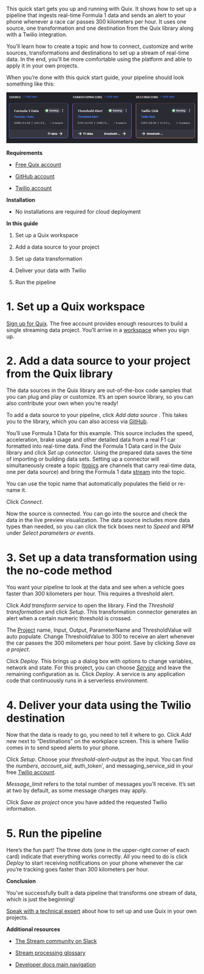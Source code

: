 This quick start gets you up and running with Quix. It shows how to set
up a pipeline that ingests real-time Formula 1 data and sends an alert
to your phone whenever a race car passes 300 kilometers per hour. It
uses one source, one transformation and one destination from the Quix
library along with a Twilio integration.

You’ll learn how to create a topic and how to connect, customize and
write sources, transformations and destinations to set up a stream of
real-time data. In the end, you’ll be more comfortable using the
platform and able to apply it in your own projects.

When you’re done with this quick start guide, your pipeline should look
something like this:

![tutorials/pipeline.png](../images/tutorials/pipeline.png)

**Requirements**

  - [Free Quix account](https://quix.ai/signup/)

  - [GitHub account](https://github.com/)

  - [Twilio account](https://www.twilio.com/)

**Installation**

  - No installations are required for cloud deployment

**In this guide**

1.  Set up a Quix workspace

2.  Add a data source to your project

3.  Set up data transformation

4.  Deliver your data with Twilio

5.  Run the pipeline

# 1\. Set up a Quix workspace

[Sign up for Quix](https://quix.ai/). The free account provides enough
resources to build a single streaming data project. You’ll arrive in a
[workspace](../definitions.md#_workspace) when you sign up.

# 2\. Add a data source to your project from the Quix library

The data sources in the Quix library are out-of-the-box code samples
that you can plug and play or customize. It’s an open source library, so
you can also contribute your own when you’re ready\!

To add a data source to your pipeline, click *Add data source* . This
takes you to the library, which you can also access via
[GitHub](https://github.com/quixai/quix-library).

You’ll use Formula 1 Data for this example. This source includes the
speed, acceleration, brake usage and other detailed data from a real F1
car formatted into real-time data. Find the Formula 1 Data card in the
Quix library and click *Set up connector*. Using the prepared data saves
the time of importing or building data sets. Setting up a connector will
simultaneously create a topic
([topics](../definitions.md#_topics) are channels that carry
real-time data, one per data source) and bring the Formula 1 data
[stream](../definitions.md#_stream) into the topic.

You can use the topic name that automatically populates the field or
re-name it.

Click *Connect*.

Now the source is connected. You can go into the source and check the
data in the live preview visualization. The data source includes more
data types than needed, so you can click the tick boxes next to *Speed*
and *RPM* under *Select parameters or events*.

# 3\. Set up a data transformation using the no-code method

You want your pipeline to look at the data and see when a vehicle goes
faster than 300 kilometers per hour. This requires a threshold alert.

Click *Add transform service* to open the library. Find the *Threshold
transformation* and click *Setup*. This transformation connector
generates an alert when a certain numeric threshold is crossed.

The [Project](../definitions.md#_project) name, Input, Output,
ParameterName and ThresholdValue will auto populate. Change
ThresholdValue to 300 to receive an alert whenever the car passes the
300 milometers per hour point. Save by clicking *Save as a project*.

Click *Deploy*. This brings up a dialog box with options to change
variables, network and state. For this project, you can choose
*[Service](../definitions.md#_service)* and leave the
remaining configuration as is. Click *Deploy*. A service is any
application code that continuously runs in a serverless environment.

# 4\. Deliver your data using the Twilio destination

Now that the data is ready to go, you need to tell it where to go. Click
*Add new* next to “Destinations” on the workplace screen. This is where
Twilio comes in to send speed alerts to your phone.

Click *Setup*. Choose your *threshold-alert-output* as the input. You
can find the *numbers*, *account\_sid*, auth\_token', and
messaging\_service\_sid in your free [Twilio
account](https://www.twilio.com/).

*Message\_limit* refers to the total number of messages you’ll receive.
It’s set at two by default, as some message charges may apply.

Click *Save as project* once you have added the requested Twilio
information.

# 5\. Run the pipeline

Here’s the fun part\! The three dots (one in the upper-right corner of
each card) indicate that everything works correctly. All you need to do
is click *Deploy* to start receiving notifications on your phone
whenever the car you’re tracking goes faster than 300 kilometers per
hour.

**Conclusion**

You’ve successfully built a data pipeline that transforms one stream of
data, which is just the beginning\!

[Speak with a technical
expert](https://calendly.com/mike-quix/quix-demo?) about how to set up
and use Quix in your own projects.

**Additional resources**

  - [The Stream community on Slack](https://quix.ai/slack-invite)

  - [Stream processing
    glossary](https://quix.ai/stream-processing-glossary/)

  - [Developer docs main navigation](../landing-page.md)
